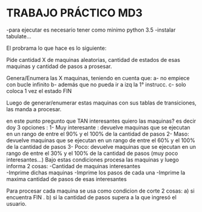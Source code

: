# TRABAJO PRÁCTICO MD3

-para ejecutar es necesario tener como minimo python 3.5 
-instalar tabulate...

El probrama lo que hace es lo siguiente: 

Pide cantidad X de maquinas aleatorias, cantidad de estados de esas maquinas y cantidad de pasos a prosesar.

Genera/Enumera las X maquinas, teniendo en cuenta que:
         a- no empiece con bucle infinito 
         b- además que no pueda ir a izq la 1° instrucc.
         c- solo coloca 1 vez el estado FIN

Luego de generar/enumerar estas maquinas con sus tablas de transiciones, las manda a procesar.

en este punto pregunto que TAN interesantes quiero las maquinas? es decir doy 3 opciones : 
         1- Muy interesante : devuelve maquinas que se ejecutan en un rango de entre el 90% y el 100% de la cantidad de pasos
         2- Maso: devuelve maquinas que se ejecutan en un rango de entre el 60% y el 100% de la cantidad de pasos
         3- Poco: devuelve maquinas que se ejecutan en un rango de entre el 30% y el 100% de la cantidad de pasos (muy poco interesantes...)
Bajo estas condiciones procesa las maquinas y luego informa 2 cosas: 
        -Cantidad de maquinas interesantes  
        -Imprime dichas maquinas
        -Imprime los pasos de cada una
        -Imprime la maxima cantidad de pasos de esas interesantes

Para procesar cada maquina se usa como condicion de corte 2 cosas: 
        a) si encuentra FIN . 
        b) si la cantidad de pasos supera a la que ingresó el usuario.


